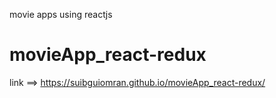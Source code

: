 movie apps using reactjs

# movieApp_react-redux

link ==> https://suibguiomran.github.io/movieApp_react-redux/
